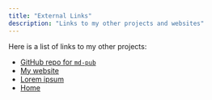```yaml
---
title: "External Links"
description: "Links to my other projects and websites"
---
```


Here is a list of links to my other projects:

- [GitHub repo for `md-pub`](https://github.com/chrisdonahue/md-pub)
- [My website](https://chrisdonahue.com)
- [Lorem ipsum](../lorem#mauris)
- [Home](../)
